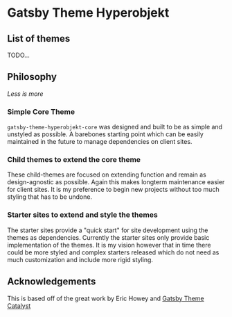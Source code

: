 # Gatsby Theme Hyperobjekt

## List of themes

TODO...

## Philosophy

_Less is more_

### Simple Core Theme

`gatsby-theme-hyperobjekt-core` was designed and built to be as simple and unstyled as possible. A barebones starting point which can be easily maintained in the future to manage dependencies on client sites.

### Child themes to extend the core theme

These child-themes are focused on extending function and remain as design-agnostic as possible. Again this makes longterm maintenance easier for client sites. It is my preference to begin new projects without too much styling that has to be undone.

### Starter sites to extend and style the themes

The starter sites provide a "quick start" for site development using the themes as dependencies. Currently the starter sites only provide basic implementation of the themes. It is my vision however that in time there could be more styled and complex starters released which do not need as much customization and include more rigid styling.

## Acknowledgements

This is based off of the great work by Eric Howey and [Gatsby Theme Catalyst](https://github.com/ehowey/gatsby-theme-catalyst/)
